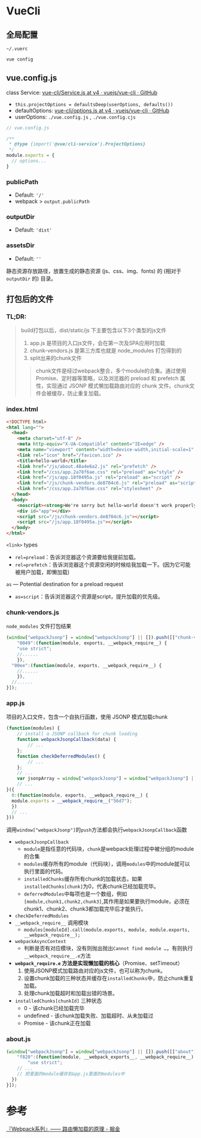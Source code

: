# VueCli

## 全局配置

`~/.vuerc`

```bash
vue config
```

## vue.config.js

class Service: [vue-cli/Service.js at v4 · vuejs/vue-cli · GitHub](https://github.com/vuejs/vue-cli/blob/v4/packages/%40vue/cli-service/lib/Service.js)

- `this.projectOptions = defaultsDeep(userOptions, defaults())`
- defaultOptions: [vue-cli/options.js at v4 · vuejs/vue-cli · GitHub](https://github.com/vuejs/vue-cli/blob/v4/packages/@vue/cli-service/lib/options.js)
- userOptions: `./vue.config.js` , `./vue.config.cjs`

```js
// vue.config.js

/**
 * @type {import('@vue/cli-service').ProjectOptions}
 */
module.exports = {
  // options...
}
```

### publicPath

- Default: `'/'`
- webpack > `output.publicPath`

### outputDir

- Default: `'dist'`

### assetsDir

- Default: `''`

静态资源存放路径，放置生成的静态资源 (js、css、img、fonts) 的 (相对于 `outputDir` 的) 目录。



## 打包后的文件

### TL;DR:

> build打包以后，dist/static/js 下主要包含以下3个类型的js文件
>
> 1. app.js 是项目的入口js文件，会在第一次及SPA应用时加载
> 2. chunk-vendors.js 是第三方库也就是 node_modules 打包得到的
> 3. split出来的chunk文件
>
> > chunk文件是经过webpack整合，多个module的合集。通过使用Promise、定时器等策略，以及浏览器的 preload 和 prefetch 属性，实现通过 JSONP 模式懒加载路由对应的 chunk 文件。chunk文件会被缓存，防止重复加载。

### index.html

```html
<!DOCTYPE html>
<html lang="">
  <head>
    <meta charset="utf-8" />
    <meta http-equiv="X-UA-Compatible" content="IE=edge" />
    <meta name="viewport" content="width=device-width,initial-scale=1" />
    <link rel="icon" href="/favicon.ico" />
    <title>hello-world</title>
    <link href="/js/about.48a4e6a2.js" rel="prefetch" />
    <link href="/css/app.2a78f6ae.css" rel="preload" as="style" />
    <link href="/js/app.18f0495a.js" rel="preload" as="script" />
    <link href="/js/chunk-vendors.de8704c6.js" rel="preload" as="script" />
    <link href="/css/app.2a78f6ae.css" rel="stylesheet" />
  </head>
  <body>
    <noscript><strong>We're sorry but hello-world doesn't work properly without JavaScript enabled. Please enable it to continue.</strong></noscript>
    <div id="app"></div>
    <script src="/js/chunk-vendors.de8704c6.js"></script>
    <script src="/js/app.18f0495a.js"></script>
  </body>
</html>

```

`<link>` types

- `rel=preload`：告诉浏览器这个资源要给我提前加载。
- `rel=prefetch`：告诉浏览器这个资源空闲的时候给我加载一下。(因为它可能被用户加载，即懒加载)

`as` — Potential destination for a preload request 

- `as=script`：告诉浏览器这个资源是script，提升加载的优先级。

### chunk-vendors.js

`node_modules` 文件打包结果

```js
(window["webpackJsonp"] = window["webpackJsonp"] || []).push([["chunk-vendors"],{
	"0049":(function(module, exports, __webpack_require__) {
    "use strict";
    //......
	}),
  "00ee":(function(module, exports, __webpack_require__) {
  	//......
	}),
  //......
}]);
```

### app.js

项目的入口文件，包含一个自执行函数，使用 JSONP 模式加载chunk

```js
(function(modules) { 
	// install a JSONP callback for chunk loading
	function webpackJsonpCallback(data) {
		// ...
	};
	function checkDeferredModules() {
		// ...
	};
	// ...
	var jsonpArray = window["webpackJsonp"] = window["webpackJsonp"] || [];
	// ...
}({
  0:(function(module, exports, __webpack_require__) {
  module.exports = __webpack_require__("56d7");
  })
  // ...
}))
```

调用`window["webpackJsonp"]`的`push`方法都会执行`webpackJsonpCallback`函数

- `webpackJsonpCallback`
  - `module`是指任意的代码块，`chunk`是webpack处理过程中被分组的module的合集
  - `modules`缓存所有的module（代码块），调用`modules`中的module就可以执行里面的代码。
  - `installedChunks`缓存所有chunk的加载状态，如果`installedChunks[chunk]`为0，代表chunk已经加载完毕。
  - `deferredModules`中每项也是一个数组，例如`[module,chunk1,chunk2,chunk3]`,其作用是如果要执行module，必须在chunk1、chunk2、chunk3都加载完毕后才能执行。
- `checkDeferredModules`
- `__webpack_require__` 调用模块
  - `modules[moduleId].call(module.exports, module, module.exports, __webpack_require__);`
- `webpackAsyncContext`
  - 判断是否有对应模块，没有则抛出抛出`Cannot find module …`，有则执行`__webpack_require__.e`方法
- **`webpack_require.e` 方法是实现懒加载的核心**（Promise、setTimeout）
  1. 使用JSONP模式加载路由对应的js文件，也可以称为chunk。
  2. 设置chunk加载的三种状态并缓存在`installedChunks`中，防止chunk重复加载。
  3. 处理chunk加载超时和加载出错的场景。
- `installedChunks[chunkId]` 三种状态
  - 0 - 该chunk已经加载完毕
  - undefined - 该chunk加载失败、加载超时、从未加载过
  - Promise - 该chunk正在加载

### about.js

```js
(window["webpackJsonp"] = window["webpackJsonp"] || []).push([["about"],{
	"f820":(function(module, __webpack_exports__, __webpack_require__) {
		"use strict";
    // ...
    // 把里面的module缓存到app.js里面的modules中
  })
}]);
```

# 参考

[『Webpack系列』—— 路由懒加载的原理 - 掘金](https://juejin.cn/post/6844904180285456398)
